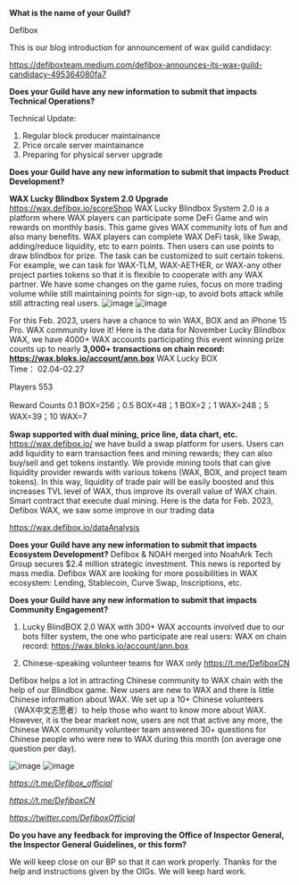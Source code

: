 **What is the name of your Guild?**

Defibox

This is our blog introduction for announcement of wax guild candidacy:

https://defiboxteam.medium.com/defibox-announces-its-wax-guild-candidacy-495364080fa7

**Does your Guild have any new information to submit that impacts Technical Operations?**

Technical Update:

1. Regular block producer maintainance
2. Price orcale server maintainance
3. Preparing for physical server upgrade

**Does your Guild have any new information to submit that impacts Product Development?**

**WAX Lucky Blindbox System 2.0 Upgrade**
https://wax.defibox.io/scoreShop
WAX Lucky Blindbox System 2.0 is a platform where WAX players can participate some DeFi Game and win rewards on monthly basis. This game gives WAX community lots of fun and also many benefits. WAX players can complete WAX DeFi task, like Swap, adding/reduce liquidity, etc to earn points. Then users can use points to draw blindbox for prize. The task can be customized to suit certain tokens. For example, we can task for WAX-TLM, WAX-AETHER, or WAX-any other project parties tokens so that it is flexible to cooperate with any WAX partner. We have some changes on the game rules, focus on more trading volume while still maintaining points for sign-up, to avoid bots attack while still attracting real users.
![image](https://github.com/wax-office-of-inspector-general/waxguilds/assets/93515916/c270930e-2f6b-4d08-8235-a2e9796c7df1)
![image](https://github.com/wax-office-of-inspector-general/waxguilds/assets/93515916/064d998f-ae78-40ee-83a1-974bad678a6e)



For this Feb. 2023, users have a chance to win WAX, BOX and an iPhone 15 Pro. WAX community love it! Here is the data for November Lucky Blindbox WAX, we have 4000+ WAX accounts participating this event winning prize counts up to nearly **3,000+
transactions on chain record: https://wax.bloks.io/account/ann.box**
WAX Lucky BOX				
Time：	02.04-02.27			
				
Players	553			
				
Reward	Counts
0.1 BOX=256；0.5 BOX=48；1 BOX=2；1 WAX=248；5 WAX=39；10 WAX=7	


**Swap supported with dual mining, price line, data chart, etc.**
https://wax.defibox.io/
we have build a swap platform for users. Users can add liquidity to earn transaction fees and mining rewards; they can also buy/sell and get tokens instantly. We provide mining tools that can give liquidity provider rewards with various tokens (WAX, BOX, and project team tokens). In this way, liquidity of trade pair will be easily boosted and this increases TVL level of WAX, thus improve its overall value of WAX chain. Smart contract that execute dual mining.
Here is the data for Feb. 2023, Defibox WAX, we saw some improve in our trading data

https://wax.defibox.io/dataAnalysis



**Does your Guild have any new information to submit that impacts Ecosystem Development?**
Defibox & NOAH merged into NoahArk Tech Group secures $2.4 million strategic investment. This news is reported by mass media. Defibox WAX are looking for more possibilities in WAX ecosystem: Lending, Stablecoin, Curve Swap, Inscriptions, etc.




**Does your Guild have any new information to submit that impacts Community Engagement?**

1. Lucky BlindBOX 2.0 WAX with 300+ WAX accounts involved due to our bots filter system, the one who participate are real users:
WAX on chain record: https://wax.bloks.io/account/ann.box



2. Chinese-speaking volunteer teams for WAX only
https://t.me/DefiboxCN


Defibox helps a lot in attracting Chinese community to WAX chain with the help of our Blindbox game. New users are new to WAX and there is little Chinese information about WAX. We set up a 10+ Chinese volunteers （WAX中文志愿者）to help those who want to know more about WAX. However, it is the bear market now, users are not that active any more, the Chinese WAX community volunteer team answered 30+ questions for Chinese people who were new to WAX during this month (on average one question per day).

![image](https://user-images.githubusercontent.com/93515916/204255617-9a5307ba-ab5f-486d-a1dc-f3825dc362ab.png)
![image](https://user-images.githubusercontent.com/93515916/204255643-dc4fdf88-15a1-4f6d-9e02-2e7bc691d2ce.png)

*https://t.me/Defibox_official*

*https://t.me/DefiboxCN*

*https://twitter.com/DefiboxOfficial*



**Do you have any feedback for improving the Office of Inspector General, the Inspector General Guidelines, or this form?**

We will keep close on our BP so that it can work properly. Thanks for the help and instructions given by the OIGs. We will keep hard work.
